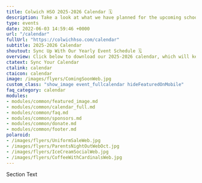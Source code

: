 ```yaml
---
title: Colwich HSO 2025-2026 Calendar 🗓️
description: Take a look at what we have planned for the upcoming school year.
type: events
date: 2022-06-03 14:59:46 +0000
url: "/calendar"
fullUrl: "https://colwichhso.com/calendar"
subtitle: 2025-2026 Calendar
shoutout: Sync Up With Our Yearly Event Schedule 🗓️
overview: Click below to download our 2025-2026 calendar, which will keep your phone or computer in sync with our yearly events.
ctatext: Sync Your Calendar
ctalink: calendar
ctaicon: calendar
image: /images/flyers/ComingSoonWeb.jpg
custom_class: "show_image event_fullcalendar hideFeaturedOnMobile"
faq_category: calendar
modules:
- modules/common/featured_image.md
- modules/common/calendar_full.md
- modules/common/faq.md
- modules/common/sponsors.md
- modules/common/donate.md
- modules/common/footer.md
polaroid: 
- /images/flyers/UniformSaleWeb.jpg
- /images/flyers/ParentsNightOutWebOct.jpg
- /images/flyers/IceCreamSocialWeb.jpg
- /images/flyers/CoffeeWithCardinalsWeb.jpg
---
```

Section Text
